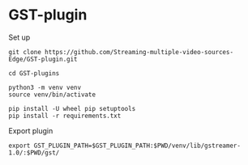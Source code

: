 # GST-plugin

Set up

```
git clone https://github.com/Streaming-multiple-video-sources-Edge/GST-plugin.git

cd GST-plugins

python3 -m venv venv
source venv/bin/activate

pip install -U wheel pip setuptools
pip install -r requirements.txt

```


Export plugin

```
export GST_PLUGIN_PATH=$GST_PLUGIN_PATH:$PWD/venv/lib/gstreamer-1.0/:$PWD/gst/ 
```


